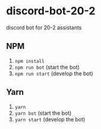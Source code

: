 # discord-bot-20-2
 discord bot for 20-2 assistants

## NPM

1. `npm install`
2. `npm run bot` (start the bot)
3. `npm run start` (develop the bot)

## Yarn

1. `yarn`
2. `yarn bot` (start the bot)
3. `yarn start` (develop the bot)
